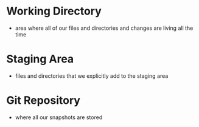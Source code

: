 # Working Directory
- area where all of our files and directories and changes are living all the time

# Staging Area
- files and directories that we explicitly add to the staging area

# Git Repository
- where all our snapshots are stored

